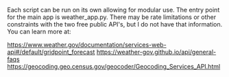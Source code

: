 Each script can be run on its own allowing for modular use. The entry point for the main app is weather_app.py. There may be rate limitations or other constraints with the two free public API's, but I do not have that information. You can learn more at:

  https://www.weather.gov/documentation/services-web-api#/default/gridpoint_forecast
  https://weather-gov.github.io/api/general-faqs
  https://geocoding.geo.census.gov/geocoder/Geocoding_Services_API.html
